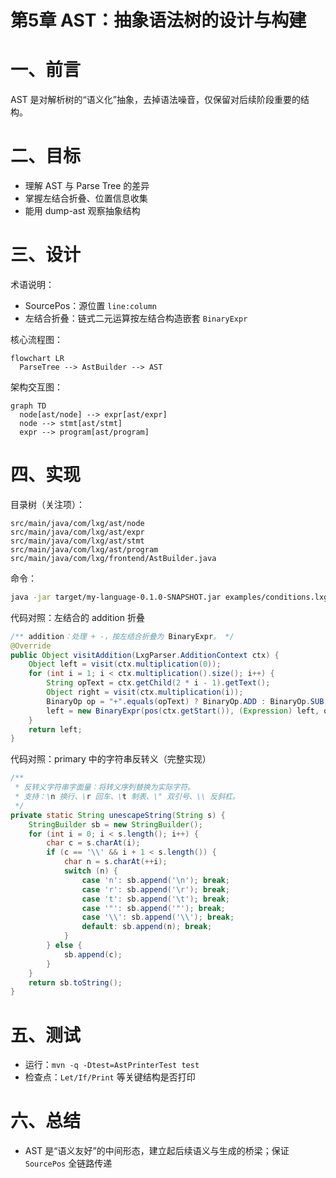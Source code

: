 # 第5章 AST：抽象语法树的设计与构建

# 一、前言
AST 是对解析树的“语义化”抽象，去掉语法噪音，仅保留对后续阶段重要的结构。

# 二、目标
- 理解 AST 与 Parse Tree 的差异
- 掌握左结合折叠、位置信息收集
- 能用 dump-ast 观察抽象结构

# 三、设计
术语说明：
- SourcePos：源位置 `line:column`
- 左结合折叠：链式二元运算按左结合构造嵌套 `BinaryExpr`

核心流程图：
```mermaid
flowchart LR
  ParseTree --> AstBuilder --> AST
```

架构交互图：
```mermaid
graph TD
  node[ast/node] --> expr[ast/expr]
  node --> stmt[ast/stmt]
  expr --> program[ast/program]
```

# 四、实现
目录树（关注项）：
```text
src/main/java/com/lxg/ast/node
src/main/java/com/lxg/ast/expr
src/main/java/com/lxg/ast/stmt
src/main/java/com/lxg/ast/program
src/main/java/com/lxg/frontend/AstBuilder.java
```

命令：
```bash
java -jar target/my-language-0.1.0-SNAPSHOT.jar examples/conditions.lxg --dump-ast
```

代码对照：左结合的 addition 折叠
```134:147:src/main/java/com/lxg/frontend/AstBuilder.java
/** addition：处理 + -，按左结合折叠为 BinaryExpr。 */
@Override
public Object visitAddition(LxgParser.AdditionContext ctx) {
    Object left = visit(ctx.multiplication(0));
    for (int i = 1; i < ctx.multiplication().size(); i++) {
        String opText = ctx.getChild(2 * i - 1).getText();
        Object right = visit(ctx.multiplication(i));
        BinaryOp op = "+".equals(opText) ? BinaryOp.ADD : BinaryOp.SUB;
        left = new BinaryExpr(pos(ctx.getStart()), (Expression) left, op, (Expression) right);
    }
    return left;
}
```

代码对照：primary 中的字符串反转义（完整实现）
```204:227:src/main/java/com/lxg/frontend/AstBuilder.java
/**
 * 反转义字符串字面量：将转义序列替换为实际字符。
 * 支持：\n 换行、\r 回车、\t 制表、\" 双引号、\\ 反斜杠。
 */
private static String unescapeString(String s) {
    StringBuilder sb = new StringBuilder();
    for (int i = 0; i < s.length(); i++) {
        char c = s.charAt(i);
        if (c == '\\' && i + 1 < s.length()) {
            char n = s.charAt(++i);
            switch (n) {
                case 'n': sb.append('\n'); break;
                case 'r': sb.append('\r'); break;
                case 't': sb.append('\t'); break;
                case '"': sb.append('"'); break;
                case '\\': sb.append('\\'); break;
                default: sb.append(n); break;
            }
        } else {
            sb.append(c);
        }
    }
    return sb.toString();
}
```

# 五、测试
- 运行：`mvn -q -Dtest=AstPrinterTest test`
- 检查点：`Let/If/Print` 等关键结构是否打印

# 六、总结
- AST 是“语义友好”的中间形态，建立起后续语义与生成的桥梁；保证 `SourcePos` 全链路传递 